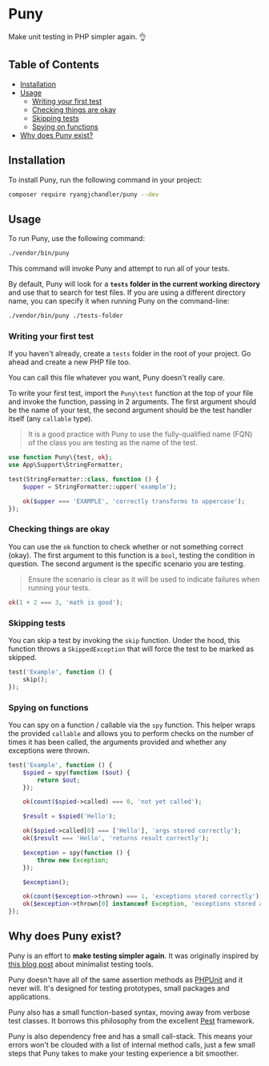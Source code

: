 # Puny

Make unit testing in PHP simpler again. 👌

## Table of Contents

* [Installation](#installation)
* [Usage](#usage)
    * [Writing your first test](#writing-your-first-test)
    * [Checking things are okay](#checking-things-are-okay)
    * [Skipping tests](#skipping-tests)
    * [Spying on functions](#spying-on-functions)
* [Why does Puny exist?](#why-does-puny-exist)

## Installation

To install Puny, run the following command in your project:

```bash
composer require ryangjchandler/puny --dev
```

## Usage

To run Puny, use the following command:

```bash
./vendor/bin/puny
```

This command will invoke Puny and attempt to run all of your tests.

By default, Puny will look for a **`tests` folder in the current working directory** and use that to search for test files. If you are using a different directory name, you can specify it when running Puny on the command-line:

```bash
./vendor/bin/puny ./tests-folder
```

### Writing your first test

If you haven't already, create a `tests` folder in the root of your project. Go ahead and create a new PHP file too.

You can call this file whatever you want, Puny doesn't really care.

To write your first test, import the `Puny\test` function at the top of your file and invoke the function, passing in 2 arguments. The first argument should be the name of your test, the second argument should be the test handler itself (any `callable` type).

> It is a good practice with Puny to use the fully-qualified name (FQN) of the class you are testing as the name of the test.

```php
use function Puny\{test, ok};
use App\Support\StringFormatter;

test(StringFormatter::class, function () {
    $upper = StringFormatter::upper('example');

    ok($upper === 'EXAMPLE', 'correctly transforms to uppercase');
});
```

### Checking things are okay

You can use the `ok` function to check whether or not something correct (okay). The first argument to this function is a `bool`, testing the condition in question. The second argument is the specific scenario you are testing.

> Ensure the scenario is clear as it will be used to indicate failures when running your tests.

```php
ok(1 + 2 === 3, 'math is good');
```

### Skipping tests

You can skip a test by invoking the `skip` function. Under the hood, this function throws a `SkippedException` that will force the test to be marked as skipped.

```php
test('Example', function () {
    skip();
});
```

### Spying on functions

You can spy on a function / callable via the `spy` function. This helper wraps the provided `callable` and allows you to perform checks on the number of times it has been called, the arguments provided and whether any exceptions were thrown.

```php
test('Example', function () {
    $spied = spy(function ($out) {
        return $out;
    });

    ok(count($spied->called) === 0, 'not yet called');

    $result = $spied('Hello');

    ok($spied->called[0] === ['Hello'], 'args stored correctly');
    ok($result === 'Hello', 'returns result correctly');

    $exception = spy(function () {
        throw new Exception;
    });

    $exception();

    ok(count($exception->thrown) === 1, 'exceptions stored correctly');
    ok($exception->thrown[0] instanceof Exception, 'exceptions stored are objects');
});
```

## Why does Puny exist?

Puny is an effort to **make testing simpler again**. It was originally inspired by [this blog post](https://zserge.com/posts/minimal-testing/) about minimalist testing tools.
 
Puny doesn't have all of the same assertion methods as [PHPUnit](https://phpunit.de/) and it never will. It's designed for testing prototypes, small packages and applications. 

Puny also has a small function-based syntax, moving away from verbose test classes. It borrows this philosophy from the excellent [Pest](https://pestphp.com/) framework.

Puny is also dependency free and has a small call-stack. This means your errors won't be clouded with a list of internal method calls, just a few small steps that Puny takes to make your testing experience a bit smoother.
